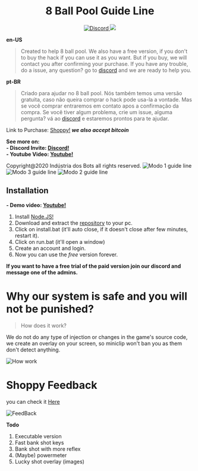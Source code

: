 <h1 align="center">8 Ball Pool Guide Line</h1>
<p align="center">
    <a href="https://discord.gg/CxG3f7S">
        <img src="https://img.shields.io/discord/675323046680330261.svg?label=Discord&logo=discord" alt="Discord"/>
    </a>
     <a href="https://shoppy.gg/product/NJzfO9I">
        <img src="https://img.shields.io/badge/Buy%20here-Shoppy-green">
    </a>
</p>

**en-US**
> Created to help 8 ball pool. We also have a free version, if you don't to buy the hack if you can use it as you want. But if you buy,  we will contact you after confirming your purchase. If you have any trouble, do a issue, any question? go to [discord](https://discord.gg/CxG3f7S) and we are ready to help you.

**pt-BR**
> Criado para ajudar no 8 ball pool. Nós também temos uma versão gratuita, caso não queira comprar o hack pode usa-la a vontade. Mas se você comprar entraremos em contato apos a confirmação da compra. Se você tiver algum problema, crie um issue, alguma pergunta? vá ao [discord](https://discord.gg/CxG3f7S) e estaremos prontos para te ajudar.

Link to Purchase: [Shoppy!](https://shoppy.gg/product/NJzfO9I)
***we also accept bitcoin***

**See more on:**\
**- Discord Invite: [Discord!](https://discord.gg/CxG3f7S)**\
**- Youtube Video: [Youtube!](https://youtu.be/Lgy_c7YkUyA)**

Copyright@2020 Indústria dos Bots all rights reserved.
![Modo 1 guide line](https://raw.githubusercontent.com/Felipefury/8-Ball-Pool-overlay/master/img/gifModo1.gif)
![Modo 3 guide line](https://raw.githubusercontent.com/Felipefury/8-Ball-Pool-overlay/master/img/gifModo3.gif)
![Modo 2 guide line](https://raw.githubusercontent.com/Felipefury/8-Ball-Pool-overlay/master/img/gifModo2.gif)

## Installation

**- Demo video: [Youtube!](https://youtu.be/s4fKPOYkkuU)**

1. Install [Node.JS!](https://nodejs.org/en/download/)
2. Download and extract the [repository](https://github.com/Felipefury/8-Ball-Pool-Hack-Guide-Line/archive/master.zip) to your pc.
3. Click on install.bat (it'll auto close, if it doesn't close after few minutes, restart it).
4. Click on run.bat (it'll open a window)
5. Create an account and login.
6. Now you can use the *free* version forever.

**If you want to have a free trial of the paid version join our discord and message one of the admins.**

# Why our system is safe and you will not be punished?

> How does it work?

We do not do any type of injection or changes in the game's source code, we create an overlay on your screen, so miniclip won't ban you as them don't detect anything.

![How work](https://raw.githubusercontent.com/Felipefury/8-Ball-Pool-overlay/master/img/howwork.gif)

# Shoppy Feedback

you can check it [Here](https://shoppy.gg/@FelipeGM/feedback)

![FeedBack](https://cdn.discordapp.com/attachments/675323046680330264/751873330314870833/a22.png)

**Todo**

1. Executable version
2. Fast bank shot keys
3. Bank shot with more reflex
4. (Maybe) powermeter
5. Lucky shot overlay (images)
